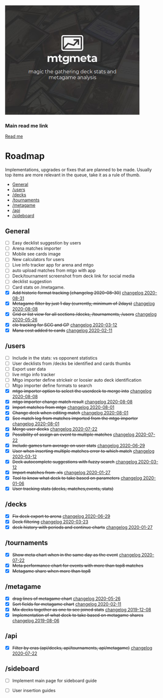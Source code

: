 [<img src="https://raw.githubusercontent.com/mtgmetaio/Read-me-first/master/mtgmetalogo.jpg">](https://mtgmeta.io)

### Main read me link

[Read me](https://github.com/mtgmetaio/Read-me-first)

# Roadmap

Implementations, upgrades or fixes that are planned to be made. Usually top items are more relevant in the queue, take it as a rule of thumb.

- [General](#general)
- [/users](#/users)
- [/decks](#/decks)
- [/tournaments](#/tournaments)
- [/metagame](#/metagame)
- [/api](#/api)
- [/sideboard](#/sideboard)


## General

* [ ] Easy decklist suggestion by users
* [ ] Arena matches importer
* [ ] Mobile see cards image 
* [ ] New calculators for users
* [ ] Live info tracker app for arena and mtgo
* [ ] auto upload matches from mtgo with app
* [ ] Deck/tournament screenshot from deck link for social media
* [ ] decklist suggestion
* [ ] Card stats on /metagame.
* [x] ~~Add historic format tracking [changelog 2020-08-30]~~ [changelog 2020-08-31](https://github.com/mtgmetaio/changelog/blob/master/README.md#2020-08-30)
* [x] ~~Metagame filter by just 1 day (currently, minimum of 2days)~~ [changelog 2020-08-08](https://github.com/mtgmetaio/changelog/blob/master/README.md#2020-08-08)
* [x] ~~Grid or list view for all sections /decks, /tournaments, /users~~ [changelog 2020-05-26](https://github.com/mtgmetaio/changelog#2020-05-26)
* [x] ~~elo tracking for SCG and GP~~ [changelog 2020-03-12](https://github.com/mtgmetaio/changelog#2020-03-12)
* [x] ~~Mana cost added to cards~~ [changelog 2020-02-11](https://github.com/mtgmetaio/changelog#2020-02-11)

## /users

* [ ] Include in the stats: vs opponent statistics
* [ ] User decklists from /decks be identified and cards thumbs
* [ ] Export user data
* [ ] live mtgo info tracker
* [ ] Mtgo importer define strickeir or loosier auto deck identification
* [ ] Mtgo importer define formats to search
* [x] ~~mtgo importer option to select the userdeck to merge into~~ [changelog 2020-08-08](https://github.com/mtgmetaio/changelog/blob/master/README.md#2020-08-08)
* [x] ~~mtgo importer change match result~~ [changelog 2020-08-08](https://github.com/mtgmetaio/changelog/blob/master/README.md#2020-08-08)
* [x] ~~Import matches from mtgo~~ [changelog 2020-08-01](https://github.com/mtgmetaio/changelog/blob/master/README.md#2020-08-01)
* [x] ~~Change deck when editing match~~ [changelog 2020-08-01](https://github.com/mtgmetaio/changelog/blob/master/README.md#2020-08-01)
* [x] ~~See match log from matches imported from the mtgo importer~~ [changelog 2020-08-01](https://github.com/mtgmetaio/changelog/blob/master/README.md#2020-08-01)
* [x] ~~Merge user decks~~ [changelog 2020-07-22](https://github.com/mtgmetaio/changelog#2020-07-22)
* [x] ~~Possibility of assign an event to multiple matches~~ [changelog 2020-07-22](https://github.com/mtgmetaio/changelog#2020-07-22)
* [x] ~~Include games turn average on user stats~~ [changelog 2020-06-29](https://github.com/mtgmetaio/changelog#2020-06-29)
* [x] ~~User when inserting multiple matches error to which match~~ [changelog 2020-03-12](https://github.com/mtgmetaio/changelog#2020-03-12)
* [x] ~~Deck autocomplete suggestions with fuzzy search~~ [changelog 2020-03-12](https://github.com/mtgmetaio/changelog#2020-03-12)
* [x] ~~Import matches from .xls~~ [changelog 2020-01-27](https://github.com/mtgmetaio/changelog#2020-01-27)
* [x] ~~Tool to know what deck to take based on parameters~~ [changelog 2020-01-06](https://github.com/mtgmetaio/changelog#2020-01-06)
* [x] ~~User tracking stats (decks, matches,events, stats)~~

## /decks
* [x] ~~Fix deck export to arena~~ [changelog 2020-06-29](https://github.com/mtgmetaio/changelog#2020-06-29)
* [x] ~~Deck filtering~~ [changelog 2020-03-23](https://github.com/mtgmetaio/changelog#2020-03-23)
* [x] ~~deck history with periods and continue charts~~ [changelog 2020-01-27](https://github.com/mtgmetaio/changelog#2020-01-27)

## /tournaments
* [x] ~~Show meta chart when in the same day as the event~~ [changelog 2020-07-22](https://github.com/mtgmetaio/changelog#2020-07-22)
* [x] ~~Meta performance chart for events with more than top8 matches~~
* [x] ~~Metagame share when more than top8~~

## /metagame
* [x] ~~drag lines of metagame chart~~ [changelog 2020-05-26](https://github.com/mtgmetaio/changelog#2020-05-26)
* [x] ~~Sort fields for metagame chart~~ [changelog 2020-02-11](https://github.com/mtgmetaio/changelog#2020-02-11)
* [x] ~~Mix decks together as one to see joined stats~~ [changelog 2019-12-08](https://github.com/mtgmetaio/changelog#2019-12-08)
* [x] ~~Implementation of what deck to take based on metagame shares~~ [changelog 2019-08-06](https://github.com/mtgmetaio/changelog#2019-08-06)

## /api
* [x] ~~Filter by eras (api/decks, api/tournaments, api/metagame)~~ [changelog 2020-07-22](https://github.com/mtgmetaio/changelog#2020-07-22)

## /sideboard
* [ ] Implement main page for sideboard guide
* [ ] User insertion guides

